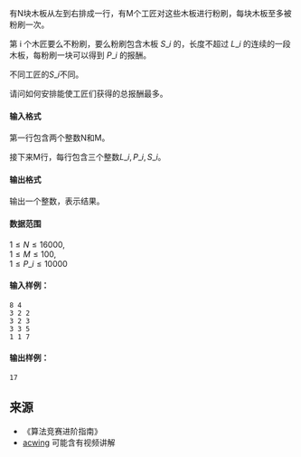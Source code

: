 有N块木板从左到右排成一行，有M个工匠对这些木板进行粉刷，每块木板至多被粉刷一次。

第 i 个木匠要么不粉刷，要么粉刷包含木板 $S\_i$ 的，长度不超过 $L\_i$ 的连续的一段木板，每粉刷一块可以得到 $P\_i$ 的报酬。

不同工匠的$S\_i$不同。

请问如何安排能使工匠们获得的总报酬最多。

#### 输入格式

第一行包含两个整数N和M。

接下来M行，每行包含三个整数$L\_i,P\_i,S\_i$。

#### 输出格式

输出一个整数，表示结果。

#### 数据范围

$1 \le N \le 16000$,  
$1 \le M \le 100$,  
$1 \le P\_i \le 10000$

#### 输入样例：

```
8 4
3 2 2
3 2 3
3 3 5
1 1 7 
```

#### 输出样例：

```
17
```

## 来源 
- 《算法竞赛进阶指南》
- [acwing](https://www.acwing.com/problem/content/300/) 可能含有视频讲解
